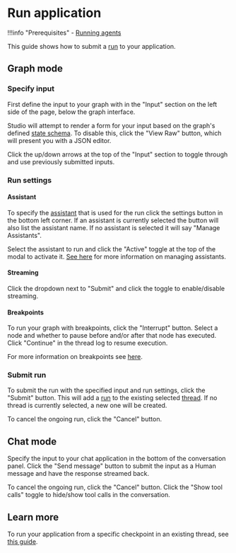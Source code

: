 # Run application

!!!info  "Prerequisites"
    - [Running agents](../../agents/run_agents.md#running-agents)

This guide shows how to submit a [run](../../concepts/assistants.md#execution) to your application.

## Graph mode

### Specify input
First define the input to your graph with in the "Input" section on the left side of the page, below the graph interface.

Studio will attempt to render a form for your input based on the graph's defined [state schema](../../concepts/low_level.md/#schema). To disable this, click the "View Raw" button, which will present you with a JSON editor.

Click the up/down arrows at the top of the "Input" section to toggle through and use previously submitted inputs.

### Run settings

#### Assistant

To specify the [assistant](../../concepts/assistants.md) that is used for the run click the settings button in the bottom left corner. If an assistant is currently selected the button will also list the assistant name. If no assistant is selected it will say "Manage Assistants".

Select the assistant to run and click the "Active" toggle at the top of the modal to activate it. [See here](./studio/manage_assistants.md) for more information on managing assistants.

#### Streaming
Click the dropdown next to "Submit" and click the toggle to enable/disable streaming.

#### Breakpoints
To run your graph with breakpoints, click the "Interrupt" button. Select a node and whether to pause before and/or after that node has executed. Click "Continue" in the thread log to resume execution.


For more information on breakpoints see [here](../../concepts/breakpoints.md).

### Submit run

To submit the run with the specified input and run settings, click the "Submit" button. This will add a [run](../../concepts/assistants.md#execution) to the existing selected [thread](../../concepts/persistence.md#threads). If no thread is currently selected, a new one will be created.

To cancel the ongoing run, click the "Cancel" button.


## Chat mode
Specify the input to your chat application in the bottom of the conversation panel. Click the "Send message" button to submit the input as a Human message and have the response streamed back.

To cancel the ongoing run, click the "Cancel" button. Click the "Show tool calls" toggle to hide/show tool calls in the conversation.

## Learn more

To run your application from a specific checkpoint in an existing thread, see [this guide](./threads_studio.md#edit-thread-history).